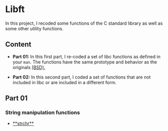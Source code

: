 # Libft
In this project, I recoded some functions of the C standard library as well as some other utility functions.

## Content

- **Part 01:** In this first part, I re-coded a set of libc functions as defined in your `man`. The functions have the same prototype and behavior as the originals <a href="https://www.freebsd.org/cgi/man.cgi">(BSD).</a>

- **Part 02:** In this second part, I coded a set of functions that are not included in libc or are included in a different form.

## Part 01

### String manipulation functions

<ul>
	<li>
		<a href="">**strchr**</a>
	</li>
</ul>

